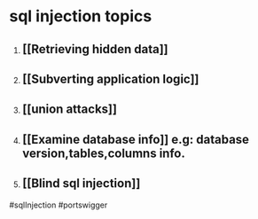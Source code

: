 # sql injection topics

1. ## [[Retrieving hidden data]]
2. ## [[Subverting application logic]]
3. ## [[union attacks]]
4. ## [[Examine database info]] **e.g: database version,tables,columns info.**
5. ## [[Blind sql injection]]



#sqlInjection
#portswigger

